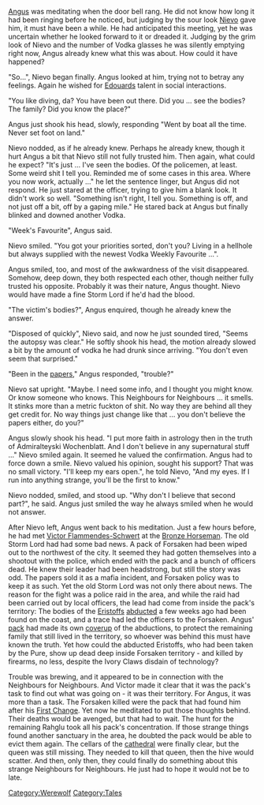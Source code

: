 [Angus](Angus "wikilink") was meditating when the door bell rang. He did
not know how long it had been ringing before he noticed, but judging by
the sour look [Nievo](Nievo_Ashkov "wikilink") gave him, it must have
been a while. He had anticipated this meeting, yet he was uncertain
whether he looked forward to it or dreaded it. Judging by the grim look
of Nievo and the number of Vodka glasses he was silently emptying right
now, Angus already knew what this was about. How could it have happened?

"So...", Nievo began finally. Angus looked at him, trying not to betray
any feelings. Again he wished for [Edouards](Edouard "wikilink") talent
in social interactions.

"You like diving, da? You have been out there. Did you ... see the
bodies? The family? Did you know the place?"

Angus just shook his head, slowly, responding "Went by boat all the
time. Never set foot on land."

Nievo nodded, as if he already knew. Perhaps he already knew, though it
hurt Angus a bit that Nievo still not fully trusted him. Then again,
what could he expect? "It's just ... I've seen the bodies. Of the
policemen, at least. Some weird shit I tell you. Reminded me of some
cases in this area. Where you now work, actually ..." he let the
sentence linger, but Angus did not respond. He just stared at the
officer, trying to give him a blank look. It didn't work so well.
"Something isn't right, I tell you. Something is off, and not just off a
bit, off by a gaping mile." He stared back at Angus but finally blinked
and downed another Vodka.

"Week's Favourite", Angus said.

Nievo smiled. "You got your priorities sorted, don't you? Living in a
hellhole but always supplied with the newest Vodka Weekly Favourite
...".

Angus smiled, too, and most of the awkwardness of the visit disappeared.
Somehow, deep down, they both respected each other, though neither fully
trusted his opposite. Probably it was their nature, Angus thought. Nievo
would have made a fine Storm Lord if he'd had the blood.

"The victim's bodies?", Angus enquired, though he already knew the
answer.

"Disposed of quickly", Nievo said, and now he just sounded tired, "Seems
the autopsy was clear." He softly shook his head, the motion already
slowed a bit by the amount of vodka he had drunk since arriving. "You
don't even seem that surprised."

"Been in the [papers](media:Zeitung9.pdf "wikilink")," Angus responded,
"trouble?"

Nievo sat upright. "Maybe. I need some info, and I thought you might
know. Or know someone who knows. This Neighbours for Neighbours ... it
smells. It stinks more than a metric fuckton of shit. No way they are
behind all they get credit for. No way things just change like that ...
you don't believe the papers either, do you?"

Angus slowly shook his head. "I put more faith in astrology then in the
truth of Admiralteyski Wochenblatt. And I don't believe in any
supernatural stuff ..." Nievo smiled again. It seemed he valued the
confirmation. Angus had to force down a smile. Nievo valued his opinion,
sought his support? That was no small victory. "I'll keep my ears
open.", he told Nievo, "And my eyes. If I run into anything strange,
you'll be the first to know."

Nievo nodded, smiled, and stood up. "Why don't I believe that second
part?", he said. Angus just smiled the way he always smiled when he
would not answer.

After Nievo left, Angus went back to his meditation. Just a few hours
before, he had met [Victor
Flammendes-Schwert](Victor_Flammendes-Schwert "wikilink") at the [Bronze
Horseman](Bronze_Horseman "wikilink"). The old Storm Lord had had some
bad news. A pack of Forsaken had been wiped out to the northwest of the
city. It seemed they had gotten themselves into a shootout with the
police, which ended with the pack and a bunch of officers dead. He knew
their leader had been headstrong, but still the story was odd. The
papers sold it as a mafia incident, and Forsaken policy was to keep it
as such. Yet the old Storm Lord was not only there about news. The
reason for the fight was a police raid in the area, and while the raid
had been carried out by local officers, the lead had come from inside
the pack's territory: The bodies of the
[Eristoffs](Eristoffs "wikilink")
[abducted](Breeding_Grounds#First_Episode "wikilink") a few weeks ago
had been found on the coast, and a trace had led the officers to the
Forsaken. Angus' [pack](Shadowclaws "wikilink") had made its own
[coverup](to_serve_and_protect "wikilink") of the abductions, to protect
the remaining family that still lived in the territory, so whoever was
behind this must have known the truth. Yet how could the abducted
Eristoffs, who had been taken by the Pure, show up dead deep inside
Forsaken territory - and killed by firearms, no less, despite the Ivory
Claws disdain of technology?

Trouble was brewing, and it appeared to be in connection with the
Neighbours for Neighbours. And Victor made it clear that it was the
pack's task to find out what was going on - it was their territory. For
Angus, it was more than a task. The Forsaken killed were the pack that
had found him after his [First Change](First_Change "wikilink"). Yet now
he meditated to put those thoughts behind. Their deaths would be
avenged, but that had to wait. The hunt for the remaining Rahglu took
all his pack's concentration. If those strange things found another
sanctuary in the area, he doubted the pack would be able to evict them
again. The cellars of the
[cathedral](St._Nicholaus_Cathedral "wikilink") were finally clear, but
the queen was still missing. They needed to kill that queen, then the
hive would scatter. And then, only then, they could finally do something
about this strange Neighbours for Neighbours. He just had to hope it
would not be to late.

[Category:Werewolf](Category:Werewolf "wikilink")
[Category:Tales](Category:Tales "wikilink")
